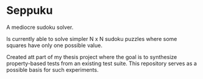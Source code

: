 # Seppuku

A mediocre sudoku solver.

Is currently able to solve simpler N x N sudoku puzzles where some squares have only one possible value.

Created att part of my thesis project where the goal is to synthesize property-based tests from an existing test suite.
This repository serves as a possible basis for such experiments.
